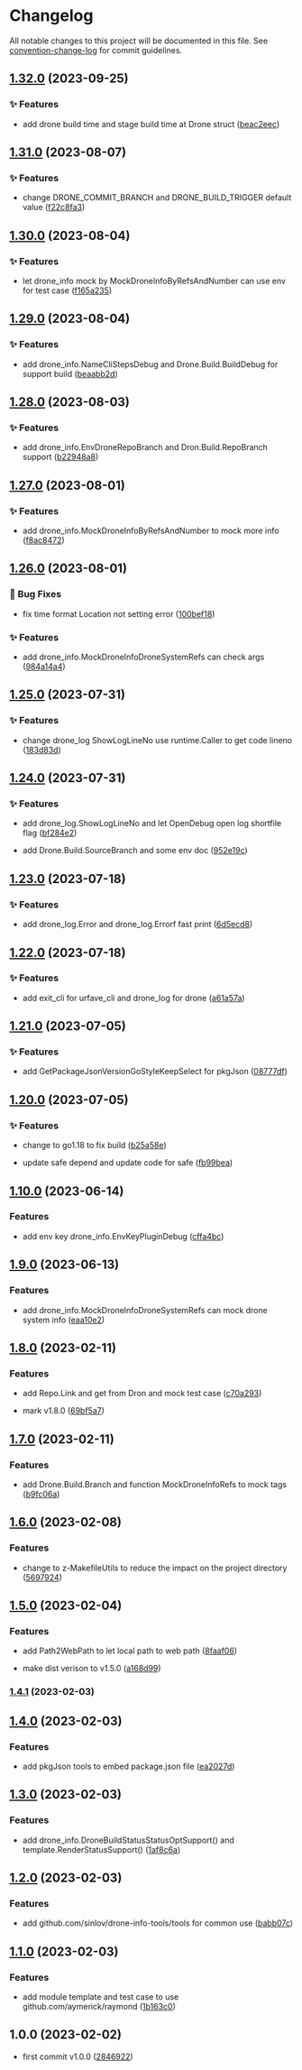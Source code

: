 # Changelog

All notable changes to this project will be documented in this file. See [convention-change-log](https://github.com/convention-change/convention-change-log) for commit guidelines.

## [1.32.0](https://github.com/sinlov/drone-info-tools/compare/1.31.0...v1.32.0) (2023-09-25)

### ✨ Features

* add drone build time and stage build time at Drone struct ([beac2eec](https://github.com/sinlov/drone-info-tools/commit/beac2eec9c045ef28dbc77d4bc86228d09d0e0fc))

## [1.31.0](https://github.com/sinlov/drone-info-tools/compare/1.30.0...v1.31.0) (2023-08-07)

### ✨ Features

* change DRONE_COMMIT_BRANCH and DRONE_BUILD_TRIGGER default value ([f22c8fa3](https://github.com/sinlov/drone-info-tools/commit/f22c8fa3705b2776d02e0323043d00fd738bbd94))

## [1.30.0](https://github.com/sinlov/drone-info-tools/compare/1.29.0...v1.30.0) (2023-08-04)

### ✨ Features

* let drone_info mock by MockDroneInfoByRefsAndNumber can use env for test case ([f165a235](https://github.com/sinlov/drone-info-tools/commit/f165a235aef5c124a300f03bb9aa4fb0cffcefdf))

## [1.29.0](https://github.com/sinlov/drone-info-tools/compare/1.28.0...v1.29.0) (2023-08-04)

### ✨ Features

* add drone_info.NameCliStepsDebug and Drone.Build.BuildDebug for support build ([beaabb2d](https://github.com/sinlov/drone-info-tools/commit/beaabb2d579bb930ed7cfa0054442f09b29a635e))

## [1.28.0](https://github.com/sinlov/drone-info-tools/compare/1.27.0...v1.28.0) (2023-08-03)

### ✨ Features

* add drone_info.EnvDroneRepoBranch and Dron.Build.RepoBranch support ([b22948a8](https://github.com/sinlov/drone-info-tools/commit/b22948a84fa7ec21769be3966093b8c2f342885a))

## [1.27.0](https://github.com/sinlov/drone-info-tools/compare/1.26.0...v1.27.0) (2023-08-01)

### ✨ Features

* add drone_info.MockDroneInfoByRefsAndNumber to mock more info ([f8ac8472](https://github.com/sinlov/drone-info-tools/commit/f8ac84720e5ca5436761e349d96048f184f5db6b))

## [1.26.0](https://github.com/sinlov/drone-info-tools/compare/1.25.0...v1.26.0) (2023-08-01)

### 🐛 Bug Fixes

* fix time format Location not setting error ([100bef18](https://github.com/sinlov/drone-info-tools/commit/100bef1864ce3e02f0588aa160102cbd074cfed5))

### ✨ Features

* add drone_info.MockDroneInfoDroneSystemRefs can check args ([984a14a4](https://github.com/sinlov/drone-info-tools/commit/984a14a47d973ccec0d9e709ea0b3026b19667f7))

## [1.25.0](https://github.com/sinlov/drone-info-tools/compare/v1.24.0...v1.25.0) (2023-07-31)

### ✨ Features

* change drone_log ShowLogLineNo use runtime.Caller to get code lineno ([183d83d](https://github.com/sinlov/drone-info-tools/commit/183d83db8bde6b9c97430050112db3ba65d44135))

## [1.24.0](https://github.com/sinlov/drone-info-tools/compare/v1.23.0...v1.24.0) (2023-07-31)

### ✨ Features

* add drone_log.ShowLogLineNo and let OpenDebug open log shortfile flag ([bf284e2](https://github.com/sinlov/drone-info-tools/commit/bf284e282f6386f81bd8f900f5bb3094bb707386))

* add Drone.Build.SourceBranch and some env doc ([952e19c](https://github.com/sinlov/drone-info-tools/commit/952e19cb0e08d54b0af21bbc20353a1f4a6c983e))

## [1.23.0](https://github.com/sinlov/drone-info-tools/compare/v1.22.0...v1.23.0) (2023-07-18)

### ✨ Features

* add drone_log.Error and drone_log.Errorf fast print ([6d5ecd8](https://github.com/sinlov/drone-info-tools/commit/6d5ecd83ab02fceb9f1282cd0cd5669703387fd3))

## [1.22.0](https://github.com/sinlov/drone-info-tools/compare/v1.21.0...v1.22.0) (2023-07-18)

### ✨ Features

* add exit_cli for urfave_cli and drone_log for drone ([a61a57a](https://github.com/sinlov/drone-info-tools/commit/a61a57aa0cead7aaa37f6eb2c78600afb5f7321a))

## [1.21.0](https://github.com/sinlov/drone-info-tools/compare/v1.20.0...v1.21.0) (2023-07-05)

### ✨ Features

* add GetPackageJsonVersionGoStyleKeepSelect for pkgJson ([08777df](https://github.com/sinlov/drone-info-tools/commit/08777df5d619d6c823188d8ca3d21c4d3849c90e))

## [1.20.0](https://github.com/sinlov/drone-info-tools/compare/v1.10.0...v1.20.0) (2023-07-05)

### ✨ Features

* change to go1.18 to fix build ([b25a58e](https://github.com/sinlov/drone-info-tools/commit/b25a58e51c1836380faeb2dac5a01b093bfdc0ca))

* update safe depend and update code for safe ([fb99bea](https://github.com/sinlov/drone-info-tools/commit/fb99bea4223d5751f57da19e15ebfc3282962c02))

## [1.10.0](https://github.com/sinlov/drone-info-tools/compare/v1.9.0...v1.10.0) (2023-06-14)

### Features

* add env key drone_info.EnvKeyPluginDebug ([cffa4bc](https://github.com/sinlov/drone-info-tools/commit/cffa4bc11439a71972e6489c13d9f493e85720b7))

## [1.9.0](https://github.com/sinlov/drone-info-tools/compare/v1.8.0...v1.9.0) (2023-06-13)

### Features

* add drone_info.MockDroneInfoDroneSystemRefs can mock drone system info ([eaa10e2](https://github.com/sinlov/drone-info-tools/commit/eaa10e23cf4cfb963dbe9fc6c9e353ad8e5317a2))

## [1.8.0](https://github.com/sinlov/drone-info-tools/compare/v1.7.0...v1.8.0) (2023-02-11)

### Features

* add Repo.Link and get from Dron and mock test case ([c70a293](https://github.com/sinlov/drone-info-tools/commit/c70a2932bf6aa82aac3675f189a5042c3adff13b))

* mark v1.8.0 ([69bf5a7](https://github.com/sinlov/drone-info-tools/commit/69bf5a7c15e079d854c33b94ace187fd91de2e28))

## [1.7.0](https://github.com/sinlov/drone-info-tools/compare/v1.6.0...v1.7.0) (2023-02-11)

### Features

* add Drone.Build.Branch and function MockDroneInfoRefs to mock tags ([b9fc06a](https://github.com/sinlov/drone-info-tools/commit/b9fc06a7ba484e555af544f4d21ccae3b832a7d5))

## [1.6.0](https://github.com/sinlov/drone-info-tools/compare/v1.5.0...v1.6.0) (2023-02-08)

### Features

* change to z-MakefileUtils to reduce the impact on the project directory ([5697924](https://github.com/sinlov/drone-info-tools/commit/5697924b4a8c7b2f7598ded5baa2f1313700128b))

## [1.5.0](https://github.com/sinlov/drone-info-tools/compare/v1.4.1...v1.5.0) (2023-02-04)

### Features

* add Path2WebPath to let local path to web path ([8faaf06](https://github.com/sinlov/drone-info-tools/commit/8faaf06a7e76655a76fda51adfe05e5d373fbf98))

* make dist verison to v1.5.0 ([a168d99](https://github.com/sinlov/drone-info-tools/commit/a168d996dd40e54628c2e59f03b874df90542541))

### [1.4.1](https://github.com/sinlov/drone-info-tools/compare/v1.4.0...v1.4.1) (2023-02-03)

## [1.4.0](https://github.com/sinlov/drone-info-tools/compare/v1.3.0...v1.4.0) (2023-02-03)

### Features

* add pkgJson tools to embed package.json file ([ea2027d](https://github.com/sinlov/drone-info-tools/commit/ea2027d83bae53f6d53d694544a0a18a1e4cf8b3))

## [1.3.0](https://github.com/sinlov/drone-info-tools/compare/v1.2.0...v1.3.0) (2023-02-03)

### Features

* add drone_info.DroneBuildStatusStatusOptSupport() and template.RenderStatusSupport() ([1af8c6a](https://github.com/sinlov/drone-info-tools/commit/1af8c6ae49d4c7e3a2e97c6a286ec0325355f864))

## [1.2.0](https://github.com/sinlov/drone-info-tools/compare/v1.1.0...v1.2.0) (2023-02-03)

### Features

* add github.com/sinlov/drone-info-tools/tools for common use ([babb07c](https://github.com/sinlov/drone-info-tools/commit/babb07cbaf701da1921f324873863010baf89e05))

## [1.1.0](https://github.com/sinlov/drone-info-tools/compare/v1.0.1...v1.1.0) (2023-02-03)

### Features

* add module template and test case to use github.com/aymerick/raymond ([1b163c0](https://github.com/sinlov/drone-info-tools/commit/1b163c047f6e89c246ecadbd9756cafb4cb177b4))

## 1.0.0 (2023-02-02)

* first commit v1.0.0 ([2846922](https://github.com/sinlov/drone-info-tools/commit/2846922))
